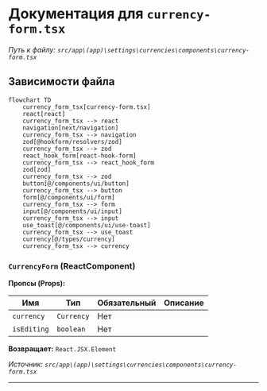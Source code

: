 # Документация для `currency-form.tsx`

*Путь к файлу: `src/app\(app)\settings\currencies\components\currency-form.tsx`*

## Зависимости файла

```mermaid
flowchart TD
    currency_form_tsx[currency-form.tsx]
    react[react]
    currency_form_tsx --> react
    navigation[next/navigation]
    currency_form_tsx --> navigation
    zod[@hookform/resolvers/zod]
    currency_form_tsx --> zod
    react_hook_form[react-hook-form]
    currency_form_tsx --> react_hook_form
    zod[zod]
    currency_form_tsx --> zod
    button[@/components/ui/button]
    currency_form_tsx --> button
    form[@/components/ui/form]
    currency_form_tsx --> form
    input[@/components/ui/input]
    currency_form_tsx --> input
    use_toast[@/components/ui/use-toast]
    currency_form_tsx --> use_toast
    currency[@/types/currency]
    currency_form_tsx --> currency
```

### `CurrencyForm` (ReactComponent)

**Пропсы (Props):**

| Имя | Тип | Обязательный | Описание |
|---|---|---|---|
| `currency` | `Currency` | Нет |  |
| `isEditing` | `boolean` | Нет |  |

**Возвращает:** `React.JSX.Element`

*Источник: `src/app\(app)\settings\currencies\components\currency-form.tsx`*

---
